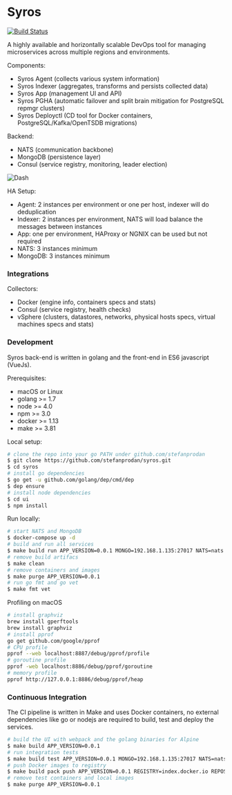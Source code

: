 # Syros

[![Build Status](https://travis-ci.org/stefanprodan/syros.svg?branch=master)](https://travis-ci.org/stefanprodan/syros)

A highly available and horizontally scalable DevOps tool for managing microservices across multiple regions and environments. 

Components:

* Syros Agent (collects various system information)
* Syros Indexer (aggregates, transforms and persists collected data)
* Syros App (management UI and API)
* Syros PGHA (automatic failover and split brain mitigation for PostgreSQL repmgr clusters)
* Syros Deployctl (CD tool for Docker containers, PostgreSQL/Kafka/OpenTSDB migrations)

Backend:

* NATS (communication backbone)
* MongoDB (persistence layer)
* Consul (service registry, monitoring, leader election)

![Dash](https://raw.githubusercontent.com/stefanprodan/syros/master/ui/screen.png)

HA Setup:

* Agent: 2 instances per environment or one per host, indexer will do deduplication
* Indexer: 2 instances per environment, NATS will load balance the messages between instances
* App: one per environment, HAProxy or NGNIX can be used but not required
* NATS: 3 instances minimum 
* MongoDB: 3 instances minimum 

### Integrations

Collectors:

* Docker (engine info, containers specs and stats)
* Consul (service registry, health checks)
* vSphere (clusters, datastores, networks, physical hosts specs, virtual machines specs and stats)


### Development 

Syros back-end is written in golang and the front-end in ES6 javascript (VueJs).

Prerequisites:

* macOS or Linux
* golang >= 1.7
* node >= 4.0
* npm >= 3.0
* docker >= 1.13
* make >= 3.81

Local setup:

```sh
# clone the repo into your go PATH under github.com/stefanprodan
$ git clone https://github.com/stefanprodan/syros.git
$ cd syros
# install go dependencies
$ go get -u github.com/golang/dep/cmd/dep
$ dep ensure
# install node dependencies
$ cd ui
$ npm install
```

Run locally:

```sh
# start NATS and MongoDB
$ docker-compose up -d
# build and run all services
$ make build run APP_VERSION=0.0.1 MONGO=192.168.1.135:27017 NATS=nats://192.168.1.135:4222
# remove build artifacs 
$ make clean
# remove containers and images
$ make purge APP_VERSION=0.0.1
# run go fmt and go vet
$ make fmt vet
```

Profiling on macOS

```sh
# install graphviz
brew install gperftools
brew install graphviz
# install pprof
go get github.com/google/pprof
# CPU profile
pprof --web localhost:8887/debug/pprof/profile
# goroutine profile
pprof -web localhost:8886/debug/pprof/goroutine
# memory profile
pprof http://127.0.0.1:8886/debug/pprof/heap
```

### Continuous Integration

The CI pipeline is written in Make and uses Docker containers, 
no external dependencies like go or nodejs are required to build, test and deploy the services.

```sh
# build the UI with webpack and the golang binaries for Alpine
$ make build APP_VERSION=0.0.1
# run integration tests
$ make build test APP_VERSION=0.0.1 MONGO=192.168.1.135:27017 NATS=nats://192.168.1.135:4222
# push Docker images to registry
$ make build pack push APP_VERSION=0.0.1 REGISTRY=index.docker.io REPOSITORY=stefanprodan
# remove test containers and local images
$ make purge APP_VERSION=0.0.1
```

